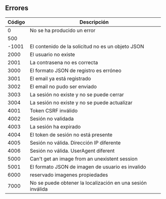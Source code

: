 ## Errores

| Código | Descripción                                                |
|--------|------------------------------------------------------------|
| 0      | No se ha producido un error                                |
| 500    |                                                            |
| -1001  | El contenido de la solicitud no es un objeto JSON          |
| 2000   | El usuario no existe                                       |
| 2001   | La contrasena no es correcta                               |
| 3000   | El formato JSON de registro es erróneo                     |
| 3001   | El email ya está registrado                                |
| 3002   | El email no pudo ser enviado                               |
| 3003   | La sesión no existe y no se puede cerrar                   |
| 3004   | La sesión no existe y no se puede actualizar               |
| 4001   | Token CSRF inválido                                        |
| 4002   | Sesión no validada                                         |
| 4003   | La sesión ha expirado                                      |
| 4004   | El token de sesión no está presente                        |
| 4005   | Sesión no válida. Dirección IP diferente                   |
| 4006   | Sesión no válida. UserAgent diferent                       |
| 5000   | Can't get an image from an unexistent session              |
| 5001   | El formato JSON de imagen de usuario es invalido           |
| 6000   | reservado imagenes propiedades                             |
| 7000   | No se puede obtener la localización en una sesión inválida |



